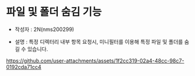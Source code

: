 # 파일 및 폴더 숨김 기능

* 작성자 : 2N(nms200299)

* 설명 : 특정 디렉터리 내부 항목 요청시,
미니필터를 이용해 특정 파일 및 폴더를 숨길 수 있습니다.

https://github.com/user-attachments/assets/1f2cc319-02a4-48cc-98c7-0192cda71cc4


